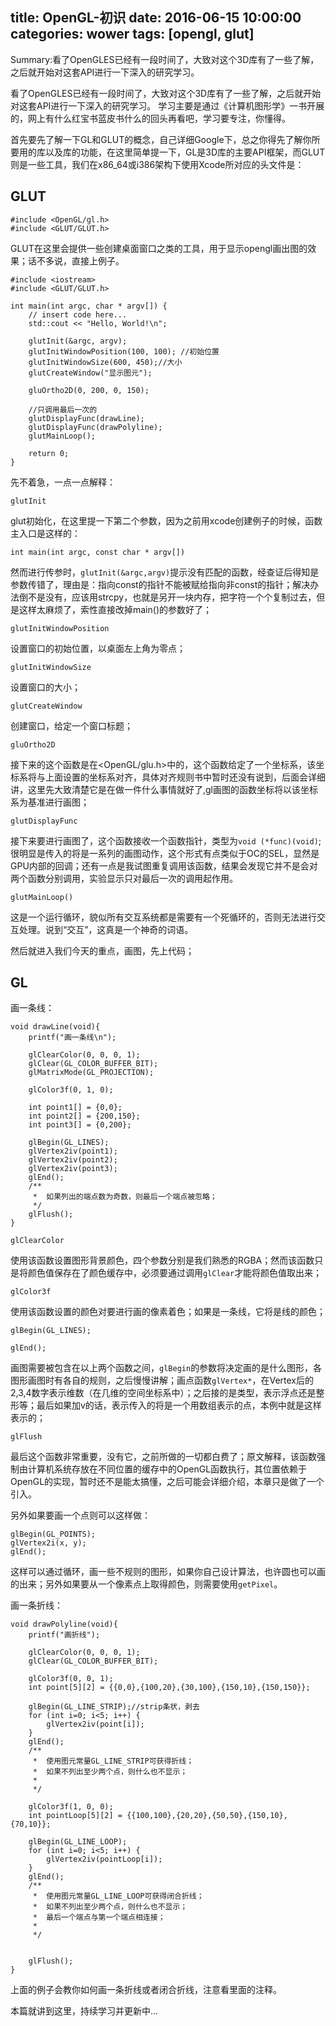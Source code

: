 title: OpenGL-初识
date: 2016-06-15 10:00:00
categories: wower
tags: [opengl, glut]
-----------

Summary:看了OpenGLES已经有一段时间了，大致对这个3D库有了一些了解，之后就开始对这套API进行一下深入的研究学习。


看了OpenGLES已经有一段时间了，大致对这个3D库有了一些了解，之后就开始对这套API进行一下深入的研究学习。
学习主要是通过《计算机图形学》一书开展的，网上有什么红宝书蓝皮书什么的回头再看吧，学习要专注，你懂得。

首先要先了解一下GL和GLUT的概念，自己详细Google下，总之你得先了解你所要用的库以及库的功能，在这里简单提一下，GL是3D库的主要API框架，而GLUT则是一些工具，我们在x86_64或i386架构下使用Xcode所对应的头文件是：

## GLUT

```
#include <OpenGL/gl.h>
#include <GLUT/GLUT.h>
```
GLUT在这里会提供一些创建桌面窗口之类的工具，用于显示opengl画出图的效果；话不多说，直接上例子。

```
#include <iostream>
#include <GLUT/GLUT.h>

int main(int argc, char * argv[]) {
    // insert code here...
    std::cout << "Hello, World!\n";
    
    glutInit(&argc, argv);
    glutInitWindowPosition(100, 100); //初始位置
    glutInitWindowSize(600, 450);//大小
    glutCreateWindow("显示图元");
    
    gluOrtho2D(0, 200, 0, 150);
    
    //只调用最后一次的
    glutDisplayFunc(drawLine);
    glutDisplayFunc(drawPolyline);
    glutMainLoop();
    
    return 0;
}

```

先不着急，一点一点解释：


`glutInit`

glut初始化，在这里提一下第二个参数，因为之前用xcode创建例子的时候，函数主入口是这样的：
```
int main(int argc, const char * argv[])
```
然而进行传参时，`glutInit(&argc,argv)`提示没有匹配的函数，经查证后得知是参数传错了，理由是：指向const的指针不能被赋给指向非const的指针；解决办法倒不是没有，应该用strcpy，也就是另开一块内存，把字符一个个复制过去，但是这样太麻烦了，索性直接改掉main()的参数好了；


`glutInitWindowPosition`

设置窗口的初始位置，以桌面左上角为零点；

`glutInitWindowSize`

设置窗口的大小；

`glutCreateWindow`

创建窗口，给定一个窗口标题；

`gluOrtho2D`

接下来的这个函数是在<OpenGL/glu.h>中的，这个函数给定了一个坐标系，该坐标系将与上面设置的坐标系对齐，具体对齐规则书中暂时还没有说到，后面会详细讲，这里先大致清楚它是在做一件什么事情就好了,gl画图的函数坐标将以该坐标系为基准进行画图；

`glutDisplayFunc`

接下来要进行画图了，这个函数接收一个函数指针，类型为`void (*func)(void)`;很明显是传入的将是一系列的画图动作，这个形式有点类似于OC的SEL，显然是GPU内部的回调；还有一点是我试图重复调用该函数，结果会发现它并不是会对两个函数分别调用，实验显示只对最后一次的调用起作用。

`glutMainLoop()`

这是一个运行循环，貌似所有交互系统都是需要有一个死循环的，否则无法进行交互处理。说到“交互”，这真是一个神奇的词语。

然后就进入我们今天的重点，画图，先上代码；

## GL

画一条线：

```
void drawLine(void){
    printf("画一条线\n");
    
    glClearColor(0, 0, 0, 1);
    glClear(GL_COLOR_BUFFER_BIT);
    glMatrixMode(GL_PROJECTION);
    
    glColor3f(0, 1, 0);
    
    int point1[] = {0,0};
    int point2[] = {200,150};
    int point3[] = {0,200};
    
    glBegin(GL_LINES);
    glVertex2iv(point1);
    glVertex2iv(point2);
    glVertex2iv(point3);
    glEnd();
    /**
     *  如果列出的端点数为奇数，则最后一个端点被忽略；
     */
    glFlush();
}

```

`glClearColor`

使用该函数设置图形背景颜色，四个参数分别是我们熟悉的RGBA；然而该函数只是将颜色值保存在了颜色缓存中，必须要通过调用`glClear`才能将颜色值取出来；

`glColor3f`

使用该函数设置的颜色对要进行画的像素着色；如果是一条线，它将是线的颜色；

```
glBegin(GL_LINES);
	
glEnd();
```

画图需要被包含在以上两个函数之间，`glBegin`的参数将决定画的是什么图形，各图形画图时有各自的规则，之后慢慢讲解；画点函数`glVertex*`，在Vertex后的2,3,4数字表示维数（在几维的空间坐标系中）；之后接的是类型，表示浮点还是整形等；最后如果加v的话，表示传入的将是一个用数组表示的点，本例中就是这样表示的；

`glFlush`

最后这个函数非常重要，没有它，之前所做的一切都白费了；原文解释，该函数强制由计算机系统存放在不同位置的缓存中的OpenGL函数执行，其位置依赖于OpenGL的实现，暂时还不是能太搞懂，之后可能会详细介绍，本章只是做了一个引入。

另外如果要画一个点则可以这样做：

```
glBegin(GL_POINTS);
glVertex2i(x, y);
glEnd();
```

这样可以通过循环，画一些不规则的图形，如果你自己设计算法，也许圆也可以画的出来；另外如果要从一个像素点上取得颜色，则需要使用`getPixel`。


画一条折线：

```
void drawPolyline(void){
    printf("画折线");
    
    glClearColor(0, 0, 0, 1);
    glClear(GL_COLOR_BUFFER_BIT);
    
    glColor3f(0, 0, 1);
    int point[5][2] = {{0,0},{100,20},{30,100},{150,10},{150,150}};
    
    glBegin(GL_LINE_STRIP);//strip条状，剥去
    for (int i=0; i<5; i++) {
        glVertex2iv(point[i]);
    }
    glEnd();
    /**
     *  使用图元常量GL_LINE_STRIP可获得折线；
     *  如果不列出至少两个点，则什么也不显示；
     *
     */
    
    glColor3f(1, 0, 0);
    int pointLoop[5][2] = {{100,100},{20,20},{50,50},{150,10},{70,10}};
    
    glBegin(GL_LINE_LOOP);
    for (int i=0; i<5; i++) {
        glVertex2iv(pointLoop[i]);
    }
    glEnd();
    /**
     *  使用图元常量GL_LINE_LOOP可获得闭合折线；
     *  如果不列出至少两个点，则什么也不显示；
     *  最后一个端点与第一个端点相连接；
     *
     */

    
    glFlush();
}
```

上面的例子会教你如何画一条折线或者闭合折线，注意看里面的注释。

本篇就讲到这里，持续学习并更新中...
